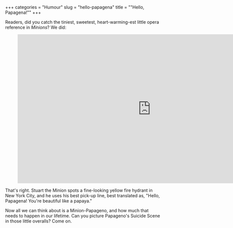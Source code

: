 +++
categories = "Humour"
slug = "hello-papagena"
title = "&quot;Hello, Papagena!&quot;"
+++

Readers, did you catch the tiniest, sweetest, heart-warming-est little opera reference in *Minions*? We did:

<figure data-type="video">
<iframe width="854" height="480" src="https://www.youtube.com/embed/aG7Cop8QAsg" frameborder="0" allowfullscreen></iframe>
</figure>

That's right. Stuart the Minion spots a fine-looking yellow fire hydrant in New York City, and he uses his best pick-up line, best translated as, "Hello, Papagena! You're beautiful like a papaya."

Now all we can think about is a Minion-Papageno, and how much that needs to happen in our lifetime. Can you picture Papageno's Suicide Scene in those little overalls? Come on.
